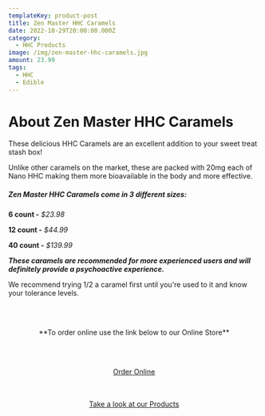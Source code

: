 ```yaml
---
templateKey: product-post
title: Zen Master HHC Caramels
date: 2022-10-29T20:00:00.000Z
category:
  - HHC Products
image: /img/zen-master-hhc-caramels.jpg
amount: 23.99
tags:
  - HHC
  - Edible
---
```

# **About Zen Master HHC Caramels**

These delicious HHC Caramels are an excellent addition to your sweet treat stash box! 

Unlike other caramels on the market, these are packed with 20mg each of Nano HHC making them more bioavailable in the body and more effective.

##### Zen Master HHC Caramels come in 3 different sizes:

**6 count -** *$23.98*

**12 count -** *$44.99*

**40 count -** *$139.99*

***These caramels are recommended for more experienced users and will definitely provide a psychoactive experience.*** 

We recommend trying 1/2 a caramel first until you're used to it and know your tolerance levels.

<br><br>

<Center>

\*\*To order online use the link below to our Online Store\*\*

<br><br>

<Center><a class="link-view-more-products" target="_blank" href="https://capitalcbd.shop/product/zen-master-hhc-caramels/">Order Online</a></

<br><br><br>

<Center><a class="link-view-more-products" target="_blank" href="https://capitalamericanshaman.com/products">Take a look at our Products</a></Center>

<br><br>